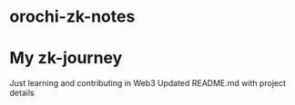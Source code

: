 # orochi-zk-notes

# My zk-journey
Just learning and contributing in Web3
Updated README.md with project details

